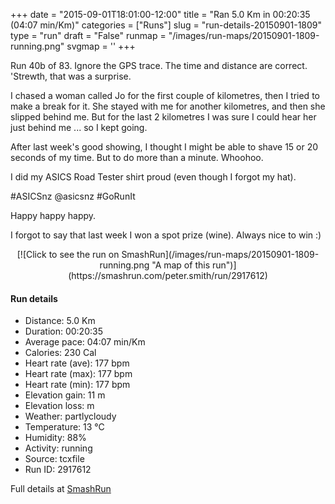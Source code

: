 +++
date = "2015-09-01T18:01:00-12:00"
title = "Ran 5.0 Km in 00:20:35 (04:07 min/Km)"
categories = ["Runs"]
slug = "run-details-20150901-1809"
type = "run"
draft = "False"
runmap = "/images/run-maps/20150901-1809-running.png"
svgmap = '<polyline points="75 73, 18 25, 100 46, 61 33, 46 22, 30 34, 40 24, 47 18, 50 16, 52 14, 53 13, 54 12, 53 11, 52 10, 50 9, 49 9, 47 9, 43 10, 42 11, 39 14, 37 15, 36 17, 35 18, 32 19, 31 21, 30 22, 28 23, 25 26, 21 29, 19 31, 14 35, 12 38, 11 39, 10 42, 10 44, 9 48, 7 50, 6 52, 5 54, 4 55, 2 61, 1 65, 0 68, 0 68, 2 69, 4 69, 9 70, 11 71, 12 72, 15 73, 17 73, 21 74, 22 74, 26 75, 27 76, 29 76, 29 77, 29 78, 29 81, 29 83, 28 85, 28 86, 30 86, 32 87, 34 87, 35 88, 38 90, 40 91, 42 91, 44 91, 46 90, 47 89, 48 88, 49 88, 51 88, 53 88, 54 88, 57 86, 58 85, 59 84, 60 82, 60 81, 61 79, 62 78, 63 77, 68 74, 69 74, 71 74, 73 75, 74 75, 75 74, 76 71">'
+++

Run 40b of 83. Ignore the GPS trace. The time and distance are correct. 'Strewth, that was a surprise. 

I chased a woman called Jo for the first couple of kilometres, then I tried to make a break for it. She stayed with me for another kilometres, and then she slipped behind me. But for the last 2 kilometres I was sure I could hear her just behind me ... so I kept going. 

After last week's good showing, I thought I might be able to shave 15 or 20 seconds of my time. But to do more than a minute. Whoohoo. 

I did my ASICS Road Tester shirt proud (even though I forgot my hat). 

#ASICSnz @asicsnz #GoRunIt 

Happy happy happy. 

I forgot to say that last week I won a spot prize (wine). Always nice to win :)

 

<!--more-->

<center>
[![Click to see the run on SmashRun](/images/run-maps/20150901-1809-running.png "A map of this run")](https://smashrun.com/peter.smith/run/2917612)
</center>

#### Run details

* Distance: 5.0 Km
* Duration: 00:20:35
* Average pace: 04:07 min/Km
* Calories: 230 Cal
* Heart rate (ave): 177 bpm
* Heart rate (max): 177 bpm
* Heart rate (min): 177 bpm
* Elevation gain: 11 m
* Elevation loss:  m
* Weather: partlycloudy
* Temperature: 13 &deg;C
* Humidity: 88%
* Activity: running
* Source: tcxfile
* Run ID: 2917612

Full details at [SmashRun](https://smashrun.com/peter.smith/run/2917612)